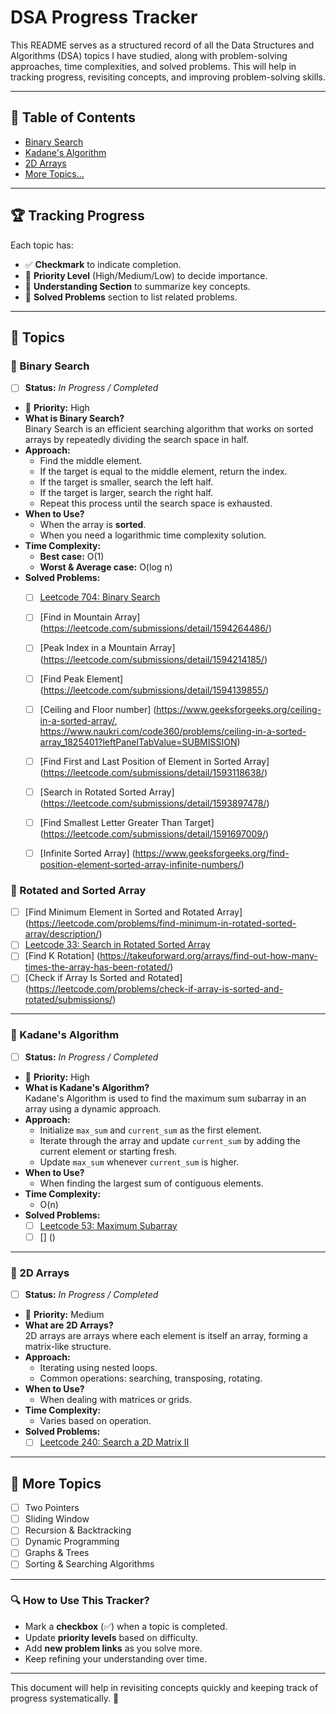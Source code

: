 # DSA Progress Tracker

This README serves as a structured record of all the Data Structures and Algorithms (DSA) topics I have studied, along with problem-solving approaches, time complexities, and solved problems. This will help in tracking progress, revisiting concepts, and improving problem-solving skills.

---

## 📌 **Table of Contents**
- [Binary Search](#binary-search)
- [Kadane's Algorithm](#kadanes-algorithm)
- [2D Arrays](#2d-arrays)
- [More Topics...](#more-topics)

---

## 🏆 **Tracking Progress**
Each topic has:
- ✅ **Checkmark** to indicate completion.
- 📌 **Priority Level** (High/Medium/Low) to decide importance.
- 📖 **Understanding Section** to summarize key concepts.
- 🔗 **Solved Problems** section to list related problems.

---

## 📂 **Topics**

### 📍 Binary Search  
- [ ] **Status:** _In Progress / Completed_
- 📌 **Priority:** High
- **What is Binary Search?**  
  Binary Search is an efficient searching algorithm that works on sorted arrays by repeatedly dividing the search space in half.
- **Approach:**  
  - Find the middle element.
  - If the target is equal to the middle element, return the index.
  - If the target is smaller, search the left half.
  - If the target is larger, search the right half.
  - Repeat this process until the search space is exhausted.
- **When to Use?**  
  - When the array is **sorted**.
  - When you need a logarithmic time complexity solution.
- **Time Complexity:**  
  - **Best case:** O(1)  
  - **Worst & Average case:** O(log n)
- **Solved Problems:**  
  - [ ] [Leetcode 704: Binary Search](https://leetcode.com/problems/binary-search/)
  - [ ] [Find in Mountain Array] (https://leetcode.com/submissions/detail/1594264486/)
  - [ ] [Peak Index in a Mountain Array] (https://leetcode.com/submissions/detail/1594214185/)
  - [ ] [Find Peak Element] (https://leetcode.com/submissions/detail/1594139855/)
  - [ ] [Ceiling and Floor number] (https://www.geeksforgeeks.org/ceiling-in-a-sorted-array/, https://www.naukri.com/code360/problems/ceiling-in-a-sorted-array_1825401?leftPanelTabValue=SUBMISSION)
  - [ ] [Find First and Last Position of Element in Sorted Array] (https://leetcode.com/submissions/detail/1593118638/)
  - [ ] [Search in Rotated Sorted Array] (https://leetcode.com/submissions/detail/1593897478/)
  - [ ] [Find Smallest Letter Greater Than Target] (https://leetcode.com/submissions/detail/1591697009/)
  - [ ] [Infinite Sorted Array] (https://www.geeksforgeeks.org/find-position-element-sorted-array-infinite-numbers/)
 
  
### 📍 Rotated and Sorted Array
  - [ ] [Find Minimum Element in Sorted and Rotated Array] (https://leetcode.com/problems/find-minimum-in-rotated-sorted-array/description/)
  - [ ] [Leetcode 33: Search in Rotated Sorted Array](https://leetcode.com/problems/search-in-rotated-sorted-array/)
  - [ ] [Find K Rotation] (https://takeuforward.org/arrays/find-out-how-many-times-the-array-has-been-rotated/)
  - [ ] [Check if Array Is Sorted and Rotated] (https://leetcode.com/problems/check-if-array-is-sorted-and-rotated/submissions/)
---

### 📍 Kadane's Algorithm
- [ ] **Status:** _In Progress / Completed_
- 📌 **Priority:** High
- **What is Kadane's Algorithm?**  
  Kadane's Algorithm is used to find the maximum sum subarray in an array using a dynamic approach.
- **Approach:**  
  - Initialize `max_sum` and `current_sum` as the first element.
  - Iterate through the array and update `current_sum` by adding the current element or starting fresh.
  - Update `max_sum` whenever `current_sum` is higher.
- **When to Use?**  
  - When finding the largest sum of contiguous elements.
- **Time Complexity:**  
  - O(n)
- **Solved Problems:**  
  - [ ] [Leetcode 53: Maximum Subarray](https://leetcode.com/problems/maximum-subarray/)
  - [ ] [] ()
---

### 📍 2D Arrays
- [ ] **Status:** _In Progress / Completed_
- 📌 **Priority:** Medium
- **What are 2D Arrays?**  
  2D arrays are arrays where each element is itself an array, forming a matrix-like structure.
- **Approach:**  
  - Iterating using nested loops.
  - Common operations: searching, transposing, rotating.
- **When to Use?**  
  - When dealing with matrices or grids.
- **Time Complexity:**  
  - Varies based on operation.
- **Solved Problems:**  
  - [ ] [Leetcode 240: Search a 2D Matrix II](https://leetcode.com/problems/search-a-2d-matrix-ii/)

---

## 📌 **More Topics**
- [ ] Two Pointers
- [ ] Sliding Window
- [ ] Recursion & Backtracking
- [ ] Dynamic Programming
- [ ] Graphs & Trees
- [ ] Sorting & Searching Algorithms

---

### 🔍 **How to Use This Tracker?**
- Mark a **checkbox** (✅) when a topic is completed.
- Update **priority levels** based on difficulty.
- Add **new problem links** as you solve more.
- Keep refining your understanding over time.

---

This document will help in revisiting concepts quickly and keeping track of progress systematically. 🚀

